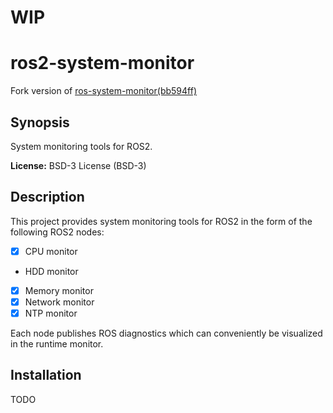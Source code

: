 # **WIP**

# ros2-system-monitor

Fork version of [ros-system-monitor(bb594ff)](https://github.com/ethz-asl/ros-system-monitor/tree/bb594ffd6fb4aa9b31ff9d887bdd8ff720ac8772)

## Synopsis

System monitoring tools for ROS2.

**License:** BSD-3 License (BSD-3)

## Description

This project provides system monitoring tools for ROS2 in the form of the
following ROS2 nodes:

* [x] CPU monitor
* HDD monitor
* [x] Memory monitor
* [x] Network monitor
* [x] NTP monitor

Each node publishes ROS diagnostics which can conveniently be visualized
in the runtime monitor.

## Installation

TODO